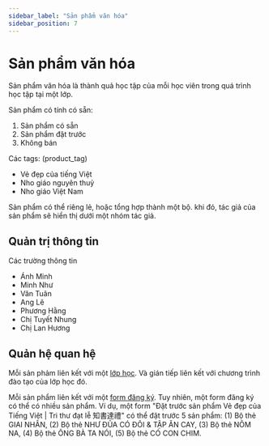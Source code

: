 ```yaml
---
sidebar_label: "Sản phẩm văn hóa"
sidebar_position: 7
---
```


# Sản phẩm văn hóa

Sản phẩm văn hóa là thành quả học tập của mỗi học viên trong quá trình học tập tại một lớp.

Sản phẩm có tính có sẵn:

1. Sản phẩm có sẵn
2. Sản phẩm đặt trước
3. Không bán

Các tags: (product_tag)

- Vẻ đẹp của tiếng Việt
- Nho giáo nguyên thuỷ
- Nho giáo Việt Nam

Sản phẩm có thể riêng lẻ, hoặc tổng hợp thành một bộ. khi đó, tác giả của sản phẩm sẽ hiển thị dưới một nhóm tác giả.

## Quản trị thông tin

Các trường thông tin

- Ánh Minh
- Minh Như
- Văn Tuân
- Ang Lê
- Phương Hằng
- Chị Tuyết Nhung
- Chị Lan Hương

## Quản hệ quan hệ

Mỗi sản phảm liên kết với một [lớp học](/lop-hoc/index.md). Và gián tiếp liên kết với chương trình đào tạo của lớp học đó.

Mỗi sản phẩm liên kết với một [form đăng ký](form-dang-ky). Tuy nhiên, một form đăng ký có thể có nhiều sản phẩm. Ví dụ, một form "Đặt trước sản phẩm Vẻ đẹp của Tiếng Việt | Tri thư đạt lễ 知書達禮" có thể đặt trước 5 sản phẩm: (1) Bộ thẻ GIAI NHÂN, (2) Bộ thẻ NHƯ ĐŨA CÓ ĐÔI & TẬP ĂN CAY, (3) Bộ thẻ NÔM NA, (4) Bộ thẻ ÔNG BÀ TA NÓI, (5) Bộ thẻ CÓ CON CHIM.
